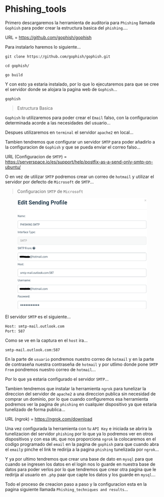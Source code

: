 # Phishing\_tools

Primero descargaremos la herramienta de auditoria para `Phishing` llamada `Gophish` para poder crear la estructura basica del `phishing`....

URL = https://github.com/gophish/gophish

Para instalarlo haremos lo siguiente...

```shell
git clone https://github.com/gophish/gophish.git
```

```shell
cd gophish/
```

```shell
go build
```

Y con esto ya estaria instalado, por lo que lo ejecutaremos para que se cree el servidor donde se alojara la pagina web de `Gophish`...

```shell
gophish
```

> Estructura Basica

`Gophish` lo utilizaremos para poder crear el `Email` falso, con la configuracion determinada acorde a las necesidades del usuario...

Despues utilizaremos en `terminal` el servidor `apache2` en local...

Tambien tendremos que configurar un servidor `SMTP` para poder añadirlo a la configuracion de `Gophish` y que se pueda enviar el correo falso...

URL (Configuracion de `SMTP`) = https://serverspace.io/es/support/help/postfix-as-a-send-only-smtp-on-ubuntu/

O en vez de utilizar `SMTP` podremos crear un correo de `hotmail` y utilizar el servidor por defecto de `Microsoft` de `SMTP`...

> Configuracion `SMTP` de `Microsoft`

<figure><img src="../.gitbook/assets/img_phishing1.png" alt=""><figcaption></figcaption></figure>

El servidor `SMTP` es el siguiente...

```
Host: smtp-mail.outlook.com
Port: 587
```

Como se ve en la captura en el `host` ira...

```
smtp-mail.outlook.com:587
```

En la parte de `usuario` pondremos nuestro correo de `hotmail` y en la parte de contraseña nuestra contraseña de `hotmail` y por utlimo donde pone `SMTP From` pondremos nuestro correo de `hotmail`...

Por lo que ya estaria configurado el servidor `SMTP`...

Tambien tendremos que instalar la herramienta `ngrok` para tunelizar la direccion del servidor de `apache2` a una direccion publica sin necesidad de comprar un dominio, por lo que cuando configuremos esa herramienta podremos ver la pagina de `phishing` en cualquier dispositivo ya que estaria tunelizado de forma publica...

URL (ngrok) = https://ngrok.com/download

Una vez configurada la herramienta con tu `API Key` e iniciada se abrira la tunelizacion del servidor `phishing` por lo que ya lo podremos ver en otros dispositivos y con esa `URL` que nos proporciona `ngrok` la colocaremos en el codigo programado del `email` en la pagina de `gophish` para que cuando abra el `email`y pinche el link te redirija a la pagina `phishing` tunelizada por `ngrok`...

Y ya por ultimo tendremos que crear una base de dato en `mysql` para que cuando se ingresen los datos en el login nos lo guarde en nuestra base de datos para poder verlos por lo que tendremos que crear otra pagina que le redirija al usuario en `.php` paar que capte los datos y los guarde en `mysql`...

Todo el proceso de creacion paso a paso y la configuracion esta en la pagina siguiente llamada `Phishing_techniques and results`...
